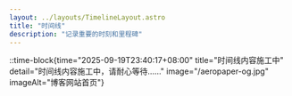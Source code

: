 ```yaml
---
layout: ../layouts/TimelineLayout.astro
title: "时间线"
description: "记录重要的时刻和里程碑"
---
```


::time-block{time="2025-09-19T23:40:17+08:00" title="时间线内容施工中" detail="时间线内容施工中，请耐心等待......" image="/aeropaper-og.jpg" imageAlt="博客网站首页"}